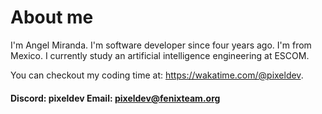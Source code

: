 # About me
I'm Angel Miranda. I'm software developer since four years ago. I'm from Mexico.
I currently study an artificial intelligence engineering at ESCOM.

You can checkout my coding time at: https://wakatime.com/@pixeldev.
#### Discord: pixeldev Email: pixeldev@fenixteam.org
